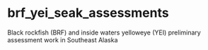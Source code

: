 # brf_yei_seak_assessments
Black rockfish (BRF) and inside waters yelloweye (YEI) preliminary assessment work in Southeast Alaska
